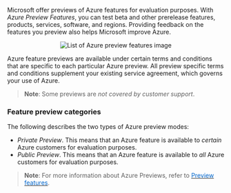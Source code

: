 
Microsoft offer previews of Azure features for evaluation purposes.  With *Azure Preview Features*, you can test beta and other prerelease features, products, services, software, and regions.  Providing feedback on the features you preview also helps Microsoft improve Azure.

<p style="text-align:center;"><img src="../Linked_Image_Files/0406-service-lifecycle-preview-features.png" alt="List of Azure preview features image"></p>

Azure feature previews are available under certain terms and conditions that are specific to each particular Azure preview.  All preview specific terms and conditions supplement your existing service agreement, which governs your use of Azure.</p>

> **Note**: Some previews are *not covered by customer support*.

### Feature preview categories

The following describes the two types of Azure preview modes:

- *Private Preview*. This means that an Azure feature is available to *certain* Azure customers for evaluation purposes.
- *Public Preview*. This means that an Azure feature is available to *all* Azure customers for evaluation purposes.

> **Note**: For more information about Azure Previews, refer to <a href="https://azure.microsoft.com/en-us/services/preview/" target="_blank"><span style="color: #0066cc;" color="#0066cc"> Preview features</span></a>.
